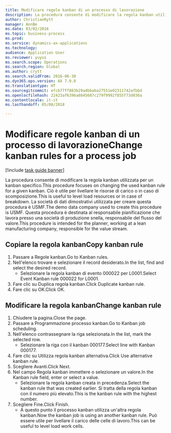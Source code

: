 ```yaml
--- 
title: Modificare regole kanban di un processo di lavorazione
description: La procedura consente di modificare la regola kanban utilizzata per un kanban specifico.
author: ChristianRytt
manager: AnnBe
ms.date: 03/02/2016
ms.topic: business-process
ms.prod: 
ms.service: dynamics-ax-applications
ms.technology: 
audience: Application User
ms.reviewer: yuyus
ms.search.scope: Operations
ms.search.region: Global
ms.author: crytt
ms.search.validFrom: 2016-06-30
ms.dyn365.ops.version: AX 7.0.0
ms.translationtype: HT
ms.sourcegitcommit: efcb77ff883b29a4bbaba27551e02311742afbbd
ms.openlocfilehash: 22423af6396a8845687c279f9992f855f73d036a
ms.contentlocale: it-it
ms.lasthandoff: 05/08/2018

---
```

# <a name="change-kanban-rules-for-a-process-job"></a><span data-ttu-id="1a80a-103">Modificare regole kanban di un processo di lavorazione</span><span class="sxs-lookup"><span data-stu-id="1a80a-103">Change kanban rules for a process job</span></span>

[!include [task guide banner](../../includes/task-guide-banner.md)]

<span data-ttu-id="1a80a-104">La procedura consente di modificare la regola kanban utilizzata per un kanban specifico.</span><span class="sxs-lookup"><span data-stu-id="1a80a-104">This procedure focuses on changing the used kanban rule for a given kanban.</span></span> <span data-ttu-id="1a80a-105">Ciò è utile per livellare le risorse di carico o in caso di scomposizione.</span><span class="sxs-lookup"><span data-stu-id="1a80a-105">This is useful to level load resources or in case of breakdown.</span></span> <span data-ttu-id="1a80a-106">La società di dati dimostrativi utilizzata per creare questa procedura è USMF.</span><span class="sxs-lookup"><span data-stu-id="1a80a-106">The demo data company used to create this procedure is USMF.</span></span> <span data-ttu-id="1a80a-107">Questa procedura è destinata al responsabile pianificazione che lavora presso una società di produzione snella, responsabile del flusso del valore.</span><span class="sxs-lookup"><span data-stu-id="1a80a-107">This procedure is intended for the planner, working at a lean manufacturing company, responsible for the value stream.</span></span>


## <a name="copy-kanban-rule"></a><span data-ttu-id="1a80a-108">Copiare la regola kanban</span><span class="sxs-lookup"><span data-stu-id="1a80a-108">Copy kanban rule</span></span>
1. <span data-ttu-id="1a80a-109">Passare a Regole kanban.</span><span class="sxs-lookup"><span data-stu-id="1a80a-109">Go to Kanban rules.</span></span>
2. <span data-ttu-id="1a80a-110">Nell'elenco trovare e selezionare il record desiderato.</span><span class="sxs-lookup"><span data-stu-id="1a80a-110">In the list, find and select the desired record.</span></span>
    * <span data-ttu-id="1a80a-111">Selezionare la regola kanban di evento 000022 per L0001.</span><span class="sxs-lookup"><span data-stu-id="1a80a-111">Select Event Kanban rule 000022 for L0001.</span></span>  
3. <span data-ttu-id="1a80a-112">Fare clic su Duplica regola kanban.</span><span class="sxs-lookup"><span data-stu-id="1a80a-112">Click Duplicate kanban rule.</span></span>
4. <span data-ttu-id="1a80a-113">Fare clic su OK.</span><span class="sxs-lookup"><span data-stu-id="1a80a-113">Click OK.</span></span>

## <a name="change-kanban-rule"></a><span data-ttu-id="1a80a-114">Modificare la regola kanban</span><span class="sxs-lookup"><span data-stu-id="1a80a-114">Change kanban rule</span></span>
1. <span data-ttu-id="1a80a-115">Chiudere la pagina.</span><span class="sxs-lookup"><span data-stu-id="1a80a-115">Close the page.</span></span>
2. <span data-ttu-id="1a80a-116">Passare a Programmazione processo kanban.</span><span class="sxs-lookup"><span data-stu-id="1a80a-116">Go to Kanban job scheduling.</span></span>
3. <span data-ttu-id="1a80a-117">Nell'elenco contrassegnare la riga selezionata.</span><span class="sxs-lookup"><span data-stu-id="1a80a-117">In the list, mark the selected row.</span></span>
    * <span data-ttu-id="1a80a-118">Selezionare la riga con il kanban 000177.</span><span class="sxs-lookup"><span data-stu-id="1a80a-118">Select line with Kanban 000177.</span></span>  
4. <span data-ttu-id="1a80a-119">Fare clic su Utilizza regola kanban alternativa.</span><span class="sxs-lookup"><span data-stu-id="1a80a-119">Click Use alternative kanban rule.</span></span>
5. <span data-ttu-id="1a80a-120">Scegliere Avanti.</span><span class="sxs-lookup"><span data-stu-id="1a80a-120">Click Next.</span></span>
6. <span data-ttu-id="1a80a-121">Nel campo Regola kanban immettere o selezionare un valore.</span><span class="sxs-lookup"><span data-stu-id="1a80a-121">In the Kanban rule field, enter or select a value.</span></span>
    * <span data-ttu-id="1a80a-122">Selezionare la regola kanban creata in precedenza.</span><span class="sxs-lookup"><span data-stu-id="1a80a-122">Select the kanban rule that was created earlier.</span></span> <span data-ttu-id="1a80a-123">Si tratta della regola kanban con il numero più elevato.</span><span class="sxs-lookup"><span data-stu-id="1a80a-123">This is the kanban rule with the highest number.</span></span>  
7. <span data-ttu-id="1a80a-124">Scegliere Fine.</span><span class="sxs-lookup"><span data-stu-id="1a80a-124">Click Finish.</span></span>
    * <span data-ttu-id="1a80a-125">A questo punto il processo kanban utilizza un'altra regola kanban.</span><span class="sxs-lookup"><span data-stu-id="1a80a-125">Now the kanban job is using an another kanban rule.</span></span> <span data-ttu-id="1a80a-126">Può essere utile per livellare il carico delle celle di lavoro.</span><span class="sxs-lookup"><span data-stu-id="1a80a-126">This can be useful to level load work cells.</span></span>  


